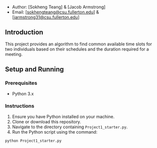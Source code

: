 
- Author: [Sokheng Teang] & [Jacob Armstrong]
- Email: [sokhengteang@csu.fullerton.edu] & [jarmstrong31@csu.fullerton.edu]

## Introduction

This project provides an algorithm to find common available time slots for two individuals based on their schedules and the duration required for a meeting.

## Setup and Running

### Prerequisites

- Python 3.x

### Instructions

1. Ensure you have Python installed on your machine.
2. Clone or download this repository.
3. Navigate to the directory containing `Project1_starter.py`.
4. Run the Python script using the command:
```bash
python Project1_starter.py

